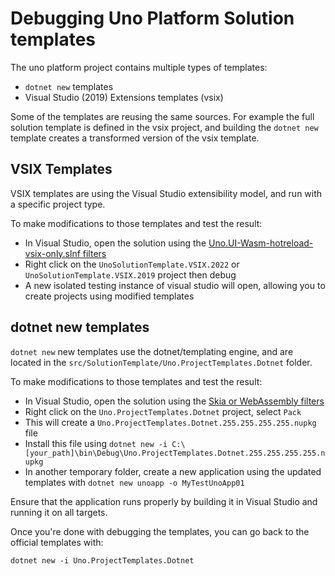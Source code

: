 # Debugging Uno Platform Solution templates

The uno platform project contains multiple types of templates:
- `dotnet new` templates
- Visual Studio (2019) Extensions templates (vsix)

Some of the templates are reusing the same sources. For example the full solution template is defined in the vsix project, and building the `dotnet new` template creates a transformed version of the vsix template.

## VSIX Templates

VSIX templates are using the Visual Studio extensibility model, and run with a specific project type.

To make modifications to those templates and test the result:
- In Visual Studio, open the solution using the [Uno.UI-Wasm-hotreload-vsix-only.slnf filters](building-uno-ui.md)
- Right click on the `UnoSolutionTemplate.VSIX.2022` or `UnoSolutionTemplate.VSIX.2019` project then debug
- A new isolated testing instance of visual studio will open, allowing you to create projects using modified templates

## dotnet new templates

`dotnet new` new templates use the dotnet/templating engine, and are located in the `src/SolutionTemplate/Uno.ProjectTemplates.Dotnet` folder.

To make modifications to those templates and test the result:
- In Visual Studio, open the solution using the [Skia or WebAssembly filters](building-uno-ui.md)
- Right click on the `Uno.ProjectTemplates.Dotnet` project, select `Pack`
- This will create a `Uno.ProjectTemplates.Dotnet.255.255.255.255.nupkg` file
- Install this file using `dotnet new -i C:\[your_path]\bin\Debug\Uno.ProjectTemplates.Dotnet.255.255.255.255.nupkg`
- In another temporary folder, create a new application using the updated templates with `dotnet new unoapp -o MyTestUnoApp01`

Ensure that the application runs properly by building it in Visual Studio and running it on all targets.

Once you're done with debugging the templates, you can go back to the official templates with:

```
dotnet new -i Uno.ProjectTemplates.Dotnet
```
